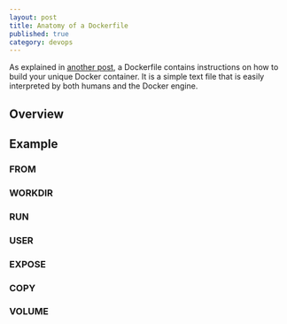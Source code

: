 ```yaml
---
layout: post
title: Anatomy of a Dockerfile
published: true
category: devops
---
```


As explained in [another post](https://mehlj.github.io/Docker/), a Dockerfile contains instructions on how to build your 
unique Docker container. It is a simple text file that is easily interpreted by both humans and the Docker engine. 

## Overview

## Example
### FROM
### WORKDIR
### RUN
### USER
### EXPOSE
### COPY
### VOLUME
